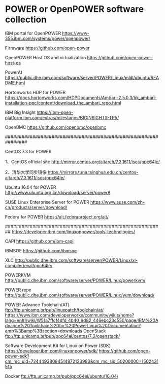 # POWER or OpenPOWER software collection

IBM portal for OpenPOWER
https://www-355.ibm.com/systems/power/openpower/

Firmware
https://github.com/open-power

OpenPOWER Host OS and virtualization
https://github.com/open-power-host-os

PowerAI
https://public.dhe.ibm.com/software/server/POWER/Linux/mldl/ubuntu/README.html

Hortonworks HDP for POWER
https://docs.hortonworks.com/HDPDocuments/Ambari-2.5.0.3/bk_ambari-installation-ppc/content/download_the_ambari_repo.html

IBM Big Insight
https://ibm-open-platform.ibm.com/extras/milestones/BIGINSIGHTS-TP5/

OpenBMC
https://github.com/openbmc/openbmc


################################################################

CentOS 7.3 for POWER

1、CentOS official site
   http://mirror.centos.org/altarch/7.3.1611/isos/ppc64le/
   
2、清华大学同步镜像
   https://mirrors.tuna.tsinghua.edu.cn/centos-altarch/7.3.1611/isos/ppc64le/

Ubuntu 16.04 for POWER
http://www.ubuntu.org.cn/download/server/power8

SUSE Linux Enterprise Server for POWER
https://www.suse.com/zh-cn/products/server/download/

Fedora for POWER
https://alt.fedoraproject.org/alt/



##########################################################
https://developer.ibm.com/linuxonpower/tools-technologies/

CAPI
https://github.com/ibm-capi

IBMSOE
https://github.com/ibmsoe

XLC
http://public.dhe.ibm.com/software/server/POWER/Linux/xl-compiler/eval/ppc64le/

POWERKVM
http://public.dhe.ibm.com/software/server/POWER/Linux/powerkvm/

POWER repo
http://public.dhe.ibm.com/software/server/POWER/Linux/yum/download/

POWER Advance Toolchain(AT)
ftp://ftp.unicamp.br/pub/linuxpatch/toolchain/at/
https://www.ibm.com/developerworks/community/wikis/home?lang=en#!/wiki/W51a7ffcf4dfd_4b40_9d82_446ebc23c550/page/IBM%20Advance%20Toolchain%20for%20PowerLinux%20Documentation?amp%3Bamp%3Bsection=downloads
OpenStack
ftp://ftp.unicamp.br/pub/ppc64el/centos/7_2/openstack/

Software Development Kit for Linux on Power (SDK)
https://developer.ibm.com/linuxonpower/sdk/
https://github.com/open-power-sdk?cm_mc_uid=72444938084514872123983&cm_mc_sid_50200000=1502431515

Docker
ftp://ftp.unicamp.br/pub/ppc64el/ubuntu/16_04/
